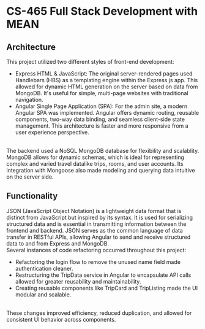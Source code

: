 # CS-465 Full Stack Development with MEAN

## Architecture
This project utilized two different styles of front-end development:
* Express HTML & JavaScript: The original server-rendered pages used Handlebars (HBS) as a templating engine within the Express.js app. This allowed for dynamic HTML generation on the server based on data from MongoDB. It's useful for simple, multi-page websites with traditional navigation.
* Angular Single Page Application (SPA): For the admin site, a modern Angular SPA was implemented. Angular offers dynamic routing, reusable components, two-way data binding, and seamless client-side state management. This architecture is faster and more responsive from a user experience perspective.
<br>
The backend used a NoSQL MongoDB database for flexibility and scalablity. MongoDB allows for dynamic schemas, which is ideal for representing complex and varied travel datalike trips, rooms, and user accounts. Its integration with Mongoose also made modeling and querying data intuitive on the server side.

 ## Functionality
JSON (JavaScript Object Notation) is a lightweight data format that is distinct from JavaScript but inspired by its syntax. It is used for serializing structured data and is essential in transmitting information between the frontend and backend. JSON serves as the common language of data transfer in RESTful APIs, allowing Angular to send and receive structured data to and from Express and MongoDB.
<br>
 Several instances of code refactoring occurred throughout this project:
 * Refactoring the login flow to remove the unused name field made authentication cleaner.
 * Restructuring the TripData service in Angular to encapsulate API calls allowed for greater reusability and maintainability.
 * Creating reusable components like TripCard and TripListing made the UI modular and scalable.
<br>
These changes improved efficiency, reduced duplication, and allowed for consistent UI behavior across components.
